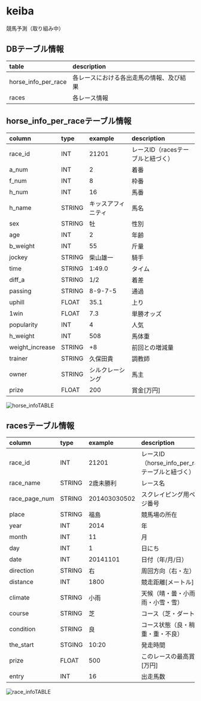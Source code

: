 # keiba
競馬予測（取り組み中）


## DBテーブル情報
table               | description
:------------------ | :-------------
horse_info_per_race | 各レースにおける各出走馬の情報、及び結果
races               | 各レース情報


## horse_info_per_raceテーブル情報
column         | type   | example        | description
:------------- | :----- | :------------- |:----------
race_id        | INT    | 21201          |レースID（racesテーブルと紐づく）
a_num          | INT    | 2              |着番
f_num          | INT    | 8              |枠番
h_num          | INT    | 16             |馬番
h_name         | STRING | キッスアフィニティ|馬名
sex            | STRING | 牡             |性別
age            | INT    | 2              |年齢
b_weight       | INT    | 55             |斤量
jockey         | STRING | 柴山雄一        |騎手
time           | STRING | 1:49.0         |タイム
diff_a         | STRING | 1/2            |着差
passing        | STRING | 8-9-7-5        |通過
uphill         | FLOAT  | 35.1           |上り
1win           | FLOAT  | 7.3            |単勝オッズ
popularity     | INT    | 4              |人気
h_weight       | INT    | 508            |馬体重
weight_increase| STRING | +8             |前回との増減量
trainer        | STRING | 久保田貴        |調教師
owner          | STRING | シルクレーシング  |馬主
prize          | FLOAT  | 200            |賞金[万円]

<img alt="horse_infoTABLE" src="https://raw.github.com/wiki/tsumita/keiba/image/horse_info_per_race.png">

## racesテーブル情報
column         | type   | example        | description
:------------- | :----- | :------------- |:----------
race_id        | INT    | 21201          |レースID（horse_info_per_raceテーブルと紐づく）
race_name      | STRING | 2歳未勝利       |レース名
race_page_num  | STRING | 201403030502   |スクレイピング用ページ番号
place          | STRING | 福島            |競馬場の所在
year           | INT    | 2014           |年
month          | INT    | 11             |月
day            | INT    | 1              |日にち
date           | INT    | 20141101       |日付（年/月/日）
direction      | STRING | 右             |周回方向（右・左）
distance       | INT    | 1800           |競走距離[メートル]
climate        | STRING | 小雨            |天候（晴・曇・小雨・雨・小雪・雪）
course         | STRING | 芝              |コース（芝・ダート）
condition      | STRING | 良              |コース状態（良・稍重・重・不良）
the_start      | STGING | 10:20          |発走時間
prize          | FLOAT  | 500            |このレースの最高賞金[万円]
entry          | INT    | 16             |出走馬数

<img alt="race_infoTABLE" src="https://raw.github.com/wiki/tsumita/keiba/image/race_info.png">

